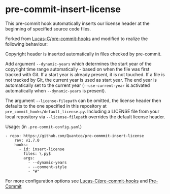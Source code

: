 # pre-commit-insert-license
This pre-commit hook automatically inserts our license header at the beginning of specified source code files.

Forked from [Lucas-C/pre-commit-hooks](https://github.com/Lucas-C/pre-commit-hooks) and modified to realize the following behaviour:

Copyright header is inserted automatically in files checked by pre-commit.

Add argument `--dynamic-years` which determines the start year of the copyright time range automatically - based on when
the file was first tracked with Git. If a start year is already present, it is not touched.
If a file is not tracked by Git, the current year is used as start year.
The end year is automatically set to the current year
(`--use-current-year` is activated automatically when `--dynamic-years` is present).

The argument `--license-filepath` can be omitted, the license header then defaults to the one specified in this repository at `pre_commit_hooks/default_license.py`.
Including a LICENSE file from your local repository via `--license-filepath` overrides the default license header.

Usage: (in `.pre-commit-config.yaml`)

```
- repo: https://github.com/Quantco/pre-commmit-insert-license
    rev: v1.7.0
    hooks:
      - id: insert-license
        files: \.py$
        args:
          - --dynamic-years
          - --comment-style
          - "#"
```

For more configuration options see [Lucas-C/pre-commit-hooks](https://github.com/Lucas-C/pre-commit-hooks) and [Pre-Commit](https://pre-commit.com/)
